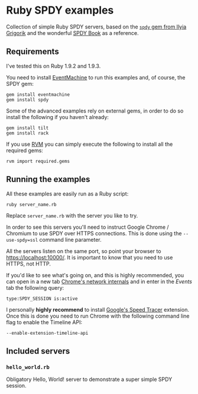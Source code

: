 # Ruby SPDY examples

Collection of simple Ruby SPDY servers, based on the [`spdy` gem from
Ilyia Grigorik](https://github.com/igrigorik/spdy) and the wonderful
[SPDY Book](http://spdybook.com/) as a reference.

## Requirements

I've tested this on Ruby 1.9.2 and 1.9.3.

You need to install
[EventMachine](https://github.com/eventmachine/eventmachine) to run
this examples and, of course, the SPDY gem:

    gem install eventmachine
    gem install spdy

Some of the advanced examples rely on external gems, in order to do so
install the following if you haven't already:

    gem install tilt
    gem install rack

If you use [RVM](https://rvm.beginrescueend.com/) you can simply
execute the following to install all the required gems:

    rvm import required.gems

## Running the examples

All these examples are easily run as a Ruby script:

    ruby server_name.rb

Replace `server_name.rb` with the server you like to try.

In order to see this servers you'll need to instruct Google Chrome /
Chromium to use SPDY over HTTPS connections. This is done using the
`--use-spdy=ssl` command line parameter.

All the servers listen on the same port, so point your browser to
[https://localhost:10000/](https://localhost:10000/). It is important
to know that you need to use HTTPS, not HTTP.

If you'd like to see what's going on, and this is highly recommended,
you can open in a new tab [Chrome's network
internals](about:net-internals) and in enter in the *Events* tab the
following query:

    type:SPDY_SESSION is:active

I personally **highly recommend** to install [Google's Speed
Tracer](https://chrome.google.com/webstore/detail/ognampngfcbddbfemdapefohjiobgbdl?hl=en-US&hc=search&hcp=main)
extension. Once this is done you need to run Chrome with the following
command line flag to enable the Timeline API:

    --enable-extension-timeline-api

## Included servers

### `hello_world.rb`

Obligatory Hello, World! server to demonstrate a super simple SPDY
session.
